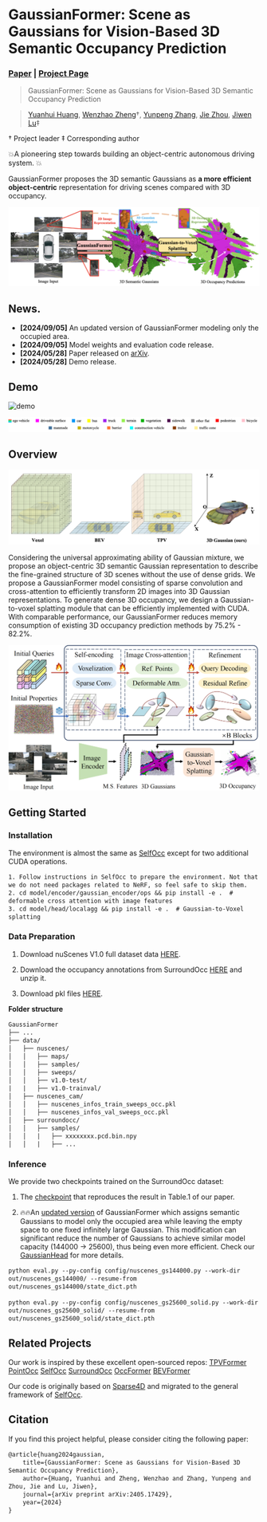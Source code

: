 # GaussianFormer: Scene as Gaussians for Vision-Based 3D Semantic Occupancy Prediction
### [Paper](https://arxiv.org/abs/2405.17429)  | [Project Page](https://wzzheng.net/GaussianFormer) 

> GaussianFormer: Scene as Gaussians for Vision-Based 3D Semantic Occupancy Prediction

> [Yuanhui Huang](https://scholar.google.com/citations?hl=zh-CN&user=LKVgsk4AAAAJ), [Wenzhao Zheng](https://wzzheng.net/)$\dagger$, [Yunpeng Zhang](https://scholar.google.com/citations?user=UgadGL8AAAAJ&hl=zh-CN&oi=ao), [Jie Zhou](https://scholar.google.com/citations?user=6a79aPwAAAAJ&hl=en&authuser=1), [Jiwen Lu](http://ivg.au.tsinghua.edu.cn/Jiwen_Lu/)$\ddagger$

$\dagger$ Project leader $\ddagger$ Corresponding author

💥A pioneering step towards building an object-centric autonomous driving system. 💥

GaussianFormer proposes the 3D semantic Gaussians as **a more efficient object-centric** representation for driving scenes compared with 3D occupancy.  

![teaser](./assets/teaser.png)

## News.
- **[2024/09/05]** An updated version of GaussianFormer modeling only the occupied area.
- **[2024/09/05]** Model weights and evaluation code release.
- **[2024/05/28]** Paper released on [arXiv](https://arxiv.org/abs/2405.17429).
- **[2024/05/28]** Demo release.

## Demo

![demo](./assets/demo.gif)

![legend](./assets/legend.png)


## Overview
![comparisons](./assets/comparisons.png)

Considering the universal approximating ability of Gaussian mixture, we propose an object-centric 3D semantic Gaussian representation to describe the fine-grained structure of 3D scenes without the use of dense grids. We propose a GaussianFormer model consisting of sparse convolution and cross-attention to efficiently transform 2D images into 3D Gaussian representations. To generate dense 3D occupancy, we design a Gaussian-to-voxel splatting module that can be efficiently implemented with CUDA. With comparable performance, our GaussianFormer reduces memory consumption of existing 3D occupancy prediction methods by 75.2% - 82.2%.

![overview](./assets/overview.png)

## Getting Started

### Installation
The environment is almost the same as [SelfOcc](https://github.com/huang-yh/SelfOcc) except for two additional CUDA operations.

```
1. Follow instructions in SelfOcc to prepare the environment. Not that we do not need packages related to NeRF, so feel safe to skip them.
2. cd model/encoder/gaussian_encoder/ops && pip install -e .  # deformable cross attention with image features
3. cd model/head/localagg && pip install -e .  # Gaussian-to-Voxel splatting
```

### Data Preparation
1. Download nuScenes V1.0 full dataset data [HERE](https://www.nuscenes.org/download).

2. Download the occupancy annotations from SurroundOcc [HERE](https://github.com/weiyithu/SurroundOcc) and unzip it.

3. Download pkl files [HERE](https://cloud.tsinghua.edu.cn/d/bb96379a3e46442c8898/).

**Folder structure**
```
GaussianFormer
├── ...
├── data/
│   ├── nuscenes/
│   │   ├── maps/
│   │   ├── samples/
│   │   ├── sweeps/
│   │   ├── v1.0-test/
|   |   ├── v1.0-trainval/
│   ├── nuscenes_cam/
│   │   ├── nuscenes_infos_train_sweeps_occ.pkl
│   │   ├── nuscenes_infos_val_sweeps_occ.pkl
│   ├── surroundocc/
│   │   ├── samples/
│   │   |   ├── xxxxxxxx.pcd.bin.npy
│   │   |   ├── ...
```

### Inference
We provide two checkpoints trained on the SurroundOcc dataset:

1. The [checkpoint](https://cloud.tsinghua.edu.cn/f/725ae97dcea7474589f5/?dl=1) that reproduces the result in Table.1 of our paper.

2. 🔥🔥An [updated version](https://cloud.tsinghua.edu.cn/f/e03def54f37d49088d66/?dl=1) of GaussianFormer which assigns semantic Gaussians to model only the occupied area while leaving the empty space to one fixed infinitely large Gaussian.
This modification can significant reduce the number of Gaussians to achieve similar model capacity (144000 -> 25600), thus being even more efficient.
Check our [GaussianHead](model/head/gaussian_head.py) for more details.

```
python eval.py --py-config config/nuscenes_gs144000.py --work-dir out/nuscenes_gs144000/ --resume-from out/nuscenes_gs144000/state_dict.pth

python eval.py --py-config config/nuscenes_gs25600_solid.py --work-dir out/nuscenes_gs25600_solid/ --resume-from out/nuscenes_gs25600_solid/state_dict.pth
```

## Related Projects

Our work is inspired by these excellent open-sourced repos:
[TPVFormer](https://github.com/wzzheng/TPVFormer)
[PointOcc](https://github.com/wzzheng/PointOcc)
[SelfOcc](https://github.com/huang-yh/SelfOcc)
[SurroundOcc](https://github.com/weiyithu/SurroundOcc) 
[OccFormer](https://github.com/zhangyp15/OccFormer)
[BEVFormer](https://github.com/fundamentalvision/BEVFormer)

Our code is originally based on [Sparse4D](https://github.com/HorizonRobotics/Sparse4D) and migrated to the general framework of [SelfOcc](https://github.com/huang-yh/SelfOcc).

## Citation

If you find this project helpful, please consider citing the following paper:
```
@article{huang2024gaussian,
    title={GaussianFormer: Scene as Gaussians for Vision-Based 3D Semantic Occupancy Prediction},
    author={Huang, Yuanhui and Zheng, Wenzhao and Zhang, Yunpeng and Zhou, Jie and Lu, Jiwen},
    journal={arXiv preprint arXiv:2405.17429},
    year={2024}
}
```